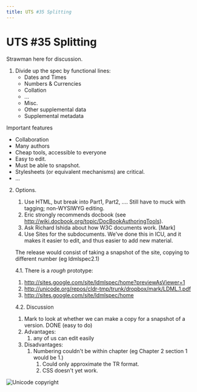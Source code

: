 ```yaml
---
title: UTS #35 Splitting
---
```


# UTS #35 Splitting

Strawman here for discussion.

1. Divide up the spec by functional lines:
	- Dates and Times
	- Numbers & Currencies
	- Collation
	- ...
	- Misc.
	- Other supplemental data
	- Supplemental metadata

Important features

- Collaboration
- Many authors
- Cheap tools, accessible to everyone
- Easy to edit.
- Must be able to snapshot.
- Stylesheets (or equivalent mechanisms) are critical.
- ...

2. Options.
	1. Use HTML, but break into Part1, Part2, .... Still have to muck with tagging; non-WYSIWYG editing.
	2. Eric strongly recommends docbook (see http://wiki.docbook.org/topic/DocBookAuthoringTools).
	3. Ask Richard Ishida about how W3C documents work. [Mark]
	4. Use Sites for the subdocuments. We've done this in ICU, and it makes it easier to edit, and thus easier to add new material.

	The release would consist of taking a snapshot of the site, copying to different number (eg ldmlspec2.1)

	4.1. There is a *rough* prototype:
	1. http://sites.google.com/site/ldmlspec/home?previewAsViewer=1
	2. http://unicode.org/repos/cldr-tmp/trunk/dropbox/mark/LDML.1.pdf
	3. http://sites.google.com/site/ldmlspec/home

	4.2. Discussion
	1. Mark to look at whether we can make a copy for a snapshot of a version. DONE (easy to do)
	2. Advantages:
		1. any of us can edit easily
	3. Disadvantages:
		1. Numbering couldn't be within chapter (eg Chapter 2 section 1 would be 1.)
			1. Could only approximate the TR format.
			2. CSS doesn't yet work.

![Unicode copyright](https://www.unicode.org/img/hb_notice.gif)